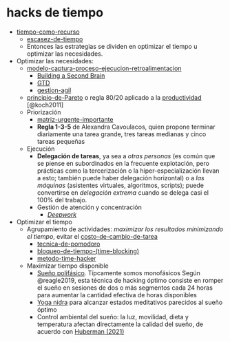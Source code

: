 # hacks de tiempo

* [tiempo-como-recurso](tiempo-como-recurso.md)
  * [escasez-de-tiempo](escasez-de-tiempo.md)
  * Entonces las estrategias se dividen en optimizar el tiempo u optimizar las necesidades.
* Optimizar las necesidades:
  * [modelo-captura-proceso-ejecucion-retroalimentacion](modelo-captura-proceso-ejecucion-retroalimentacion.md)
    * [Building a Second Brain](https://youtu.be/SjZSy8s2VEE)
    * [GTD](GTD.md)
    * [gestion-agil](gestion-agil.md)
  * [principio-de-Pareto](principio-de-Pareto.md) o regla 80/20 aplicado a la [productividad](productividad.md) [@koch2011]
  * Priorización
    * [matriz-urgente-importante](matriz-urgente-importante.md)
    * **Regla 1-3-5** de Alexandra Cavoulacos, quien propone terminar diariamente una tarea grande, tres tareas medianas y cinco tareas pequeñas
  * Ejecución
    * **Delegación de tareas**, ya sea a *otras personas* (es común que se piense en subordinados en la frecuente explotación, pero prácticas como la tercerización o la hiper-especialización llevan a esto; también puede haber delegación horizontal) o a *las máquinas* (asistentes virtuales, algoritmos, scripts); puede convertirse en *delegación extrema* cuando se delega casi el 100% del trabajo.
    * Gestión de atención y concentración
      * [*Deepwork*](https://www.calnewport.com/books/deep-work/)
* Optimizar el tiempo
  * Agrupamiento de actividades: *maximizar los resultados minimizando el tiempo*, evitar el [costo-de-cambio-de-tarea](costo-de-cambio-de-tarea.md)
    * [tecnica-de-pomodoro](tecnica-de-pomodoro.md)
    * [bloqueo-de-tiempo-(time-blocking)](bloqueo-de-tiempo-%28time-blocking%29.md)
    * [metodo-time-hacker](metodo-time-hacker.md)
  * Maximizar tiempo disponible
    * [Sueño polifásico](https://www.sleepfoundation.org/how-sleep-works/polyphasic-sleep). Típcamente somos monofásicos Según @reagle2019, esta técnica de hacking óptimo consiste en romper el sueño en sesiones de dos o más segmentos cada 24 horas para aumentar la cantidad efectiva de horas disponibles
    * [Yoga nidra](https://en.wikipedia.org/wiki/Yoga_nidra) para alcanzar estados meditativos parecidos al sueño óptimo
    * Control ambiental del sueño: la luz, movilidad, dieta y temperatura afectan directamente la calidad del sueño, de acuerdo con [Huberman (2021)](https://hubermanlab.com/master-your-sleep-and-be-more-alert-when-awake/)
